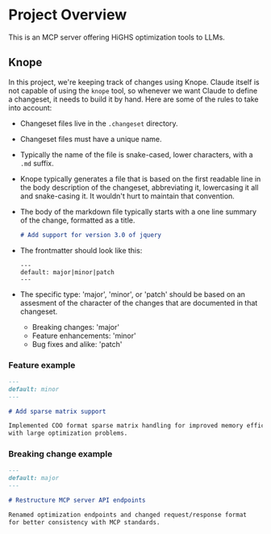 # Project Overview

This is an MCP server offering HiGHS optimization tools to LLMs.

## Knope

In this project, we're keeping track of changes using Knope. Claude itself is
not capable of using the `knope` tool, so whenever we want Claude to define a
changeset, it needs to build it by hand. Here are some of the rules to take into
account:

- Changeset files live in the `.changeset` directory.
- Changeset files must have a unique name.
- Typically the name of the file is snake-cased, lower characters, with a `.md`
  suffix.
- Knope typically generates a file that is based on the first readable line in
  the body description of the changeset, abbreviating it, lowercasing it all and
  snake-casing it. It wouldn't hurt to maintain that convention.
- The body of the markdown file typically starts with a one line summary of the change, formatted as a title.

  ```markdown
  # Add support for version 3.0 of jquery
  ```

- The frontmatter should look like this:

  ```
  ---
  default: major|minor|patch
  ---
  ```

- The specific type: 'major', 'minor', or 'patch' should be based on an
  assesment of the character of the changes that are documented in that changeset.
  - Breaking changes: 'major'
  - Feature enhancements: 'minor'
  - Bug fixes and alike: 'patch'

### Feature example

```markdown
---
default: minor
---

# Add sparse matrix support

Implemented COO format sparse matrix handling for improved memory efficiency
with large optimization problems.
```

### Breaking change example

```markdown
---
default: major
---

# Restructure MCP server API endpoints

Renamed optimization endpoints and changed request/response format
for better consistency with MCP standards.
```
